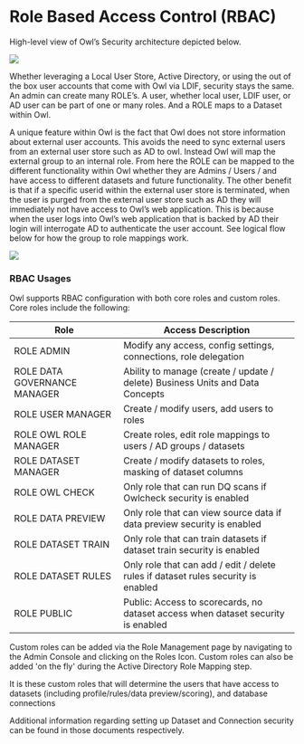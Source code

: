 # Role Based Access Control (RBAC)

High-level view of Owl’s Security architecture depicted below.

![](https://lh3.googleusercontent.com/Fw3N1MBaOdHcOrXlOGr9sYn4RGbnakMorQjeLnEJcoihKhaJaZ-H4OtxiXo6b6B6O404EfgpXhegs6OJtUJkurjwJVwSa-haXkPAY5W7tvV0QTN3Y4Zk2qQDZkAn3WWoE2v2S_ig)

Whether leveraging a Local User Store, Active Directory, or using the out of the box user accounts that come with Owl via LDIF, security stays the same. An admin can create many ROLE’s. A user, whether local user, LDIF user, or AD user can be part of one or many roles. And a ROLE maps to a Dataset within Owl.

A unique feature within Owl is the fact that Owl does not store information about external user accounts. This avoids the need to sync external users from an external user store such as AD to owl. Instead Owl will map the external group to an internal role. From here the ROLE can be mapped to the different functionality within Owl whether they are Admins / Users / and have access to different datasets and future functionality. The other benefit is that if a specific userid within the external user store is terminated, when the user is purged from the external user store such as AD they will immediately not have access to Owl’s web application. This is because when the user logs into Owl’s web application that is backed by AD their login will interrogate AD to authenticate the user account. See logical flow below for how the group to role mappings work.

![](https://lh5.googleusercontent.com/6lYry5CMj2FBQC8mvyrG\_30FvI573q3\_NMm11DHL05UC-5SgH5NRUydAm9qNa-CihLCgA_e4\_-NEUOqJfgGQgmioIO6QXOhkH8p4s4rACl6EkV7m1tg1ICNlij077p2mBc6qgPKd)

### RBAC Usages <a href="hrbacusages" id="hrbacusages"></a>

Owl supports RBAC configuration with both core roles and custom roles. Core roles include the following:

| Role                         | Access Description                                                                |
| ---------------------------- | --------------------------------------------------------------------------------- |
| ROLE ADMIN                   | Modify any access, config settings, connections, role delegation                  |
| ROLE DATA GOVERNANCE MANAGER | Ability to manage (create / update / delete) Business Units and Data Concepts     |
| ROLE USER MANAGER            | Create / modify users, add users to roles                                         |
| ROLE OWL ROLE MANAGER        | Create roles, edit role mappings to users / AD groups / datasets                  |
| ROLE DATASET MANAGER         | Create / modify datasets to roles, masking of dataset columns                     |
| ROLE OWL CHECK               | Only role that can run DQ scans if Owlcheck security is enabled                   |
| ROLE DATA PREVIEW            | Only role that can view source data if data preview security is enabled           |
| ROLE DATASET TRAIN           | Only role that can train datasets if dataset train security is enabled            |
| ROLE DATASET RULES           | Only role that can add / edit / delete rules if dataset rules security is enabled |
| ROLE PUBLIC                  | Public: Access to scorecards, no dataset access when dataset security is enabled  |

Custom roles can be added via the Role Management page by navigating to the Admin Console and clicking on the Roles Icon. Custom roles can also be added 'on the fly' during the Active Directory Role Mapping step.

It is these custom roles that will determine the users that have access to datasets (including profile/rules/data preview/scoring), and database connections

Additional information regarding setting up Dataset and Connection security can be found in those documents respectively.
